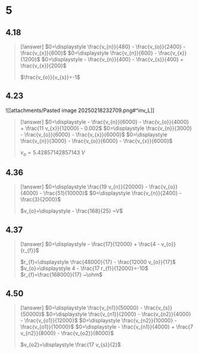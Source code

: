 # 5

## 4.18

> [!answer]
> $0=\displaystyle \frac{v_{n}}{480} - \frac{v_{o}}{2400} - \frac{v_{x}}{600}$
> $0=\displaystyle \frac{v_{n}}{600} - \frac{v_{x}}{1200}$
> $0=\displaystyle - \frac{v_{n}}{400} - \frac{v_{s}}{400} + \frac{v_{x}}{200}$
> 
> $\frac{v_{o}}{v_{s}}=-1$

## 4.23

![[attachments/Pasted image 20250218232709.png#^inv_L]]

> [!answer]
> $0=\displaystyle - \frac{v_{n}}{6000} - \frac{v_{o}}{4000} + \frac{11 v_{x}}{12000} - 0.002$
> $0=\displaystyle \frac{v_{n}}{3000} - \frac{v_{o}}{6000} - \frac{v_{x}}{6000}$
> $0=\displaystyle \frac{v_{n}}{3000} - \frac{v_{o}}{6000} - \frac{v_{x}}{6000}$
> 
> $v_{o}=5.42857142857143~V$

## 4.36

> [!answer]
> $0=\displaystyle \frac{19 v_{n}}{20000} - \frac{v_{o}}{4000} - \frac{51}{10000}$
> $0=\displaystyle \frac{v_{n}}{2400} - \frac{3}{2000}$
> 
> $v_{o}=\displaystyle - \frac{168}{25} ~V$

## 4.37

> [!answer]
> $0=\displaystyle - \frac{17}{12000} + \frac{4 - v_{o}}{r_{f}}$
> 
> $r_{f}=\displaystyle \frac{48000}{17} - \frac{12000 v_{o}}{17}$
> $v_{o}=\displaystyle 4 - \frac{17 r_{f}}{12000}=-10$
> $r_{f}=\frac{168000}{17} ~\ohm$

## 4.50

> [!answer]
> $0=\displaystyle \frac{v_{n1}}{50000} - \frac{v_{s}}{50000}$
> $0=\displaystyle \frac{v_{n1}}{2000} - \frac{v_{n2}}{4000} - \frac{v_{o1}}{12000}$
> $0=\displaystyle \frac{v_{n2}}{10000} - \frac{v_{o1}}{10000}$
> $0=\displaystyle - \frac{v_{n1}}{4000} + \frac{7 v_{n2}}{8000} - \frac{v_{o2}}{8000}$
> 
> $v_{o2}=\displaystyle \frac{17 v_{s}}{2}$
